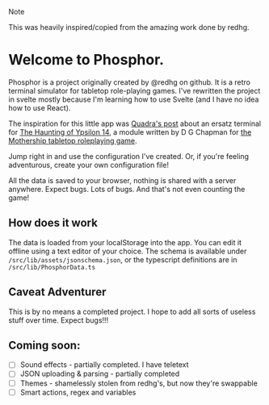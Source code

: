 > [!NOTE]
> This was heavily inspired/copied from the amazing work done by redhg.

# Welcome to Phosphor.

Phosphor is a project originally created by @redhg on github.
It is a retro terminal simulator for tabletop role-playing games. I've rewritten the project in
svelte mostly because I'm learning how to use Svelte (and I have no idea how to use React).

The inspiration for this little app was [Quadra's post](https://www.traaa.sh/the-ypsilon-14-terminal)
about an ersatz terminal for [The Haunting of Ypsilon 14](https://www.mothershiprpg.com/pamphlet-adventures/#The_Haunting_Of_Ypsilon_14), a module written by D G Chapman for [the Mothership tabletop roleplaying game](https://www.mothershiprpg.com/).

Jump right in and use the configuration I've created. Or, if you're feeling adventurous, create
your own configuration file!

All the data is saved to your browser, nothing is shared with a server anywhere.
Expect bugs. Lots of bugs. And that's not even counting the game!

## How does it work

The data is loaded from your localStorage into the app. You can edit it offline using a text editor of your choice. The schema is available under `/src/lib/assets/jsonschema.json`, or the typescript definitions are in `/src/lib/PhosphorData.ts`

## Caveat Adventurer

This is by no means a completed project. I hope to add all sorts of useless stuff over time. Expect bugs!!!

## Coming soon:

- [ ] Sound effects - partially completed. I have teletext
- [ ] JSON uploading & parsing - partially completed
- [ ] Themes - shamelessly stolen from redhg's, but now they're swappable
- [ ] Smart actions, regex and variables
